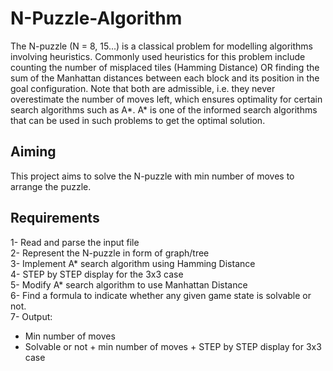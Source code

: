 # N-Puzzle-Algorithm
The N-puzzle (N = 8, 15...) is a classical problem for modelling algorithms involving heuristics. Commonly used heuristics for this problem include counting the number of misplaced tiles (Hamming Distance) OR finding the sum of the Manhattan distances between each block and its position in the goal configuration. Note that both are admissible, i.e. they never overestimate the number of moves left, which ensures optimality for certain search algorithms such as A*. A* is one of the informed search algorithms that can be used in such problems to get the optimal solution. 

## Aiming
This project aims to solve the N-puzzle with min number of moves to arrange the puzzle.

## Requirements
1-	Read and parse the input file <br />
2-	Represent the N-puzzle in form of graph/tree <br />
3-	Implement A* search algorithm using Hamming Distance<br />
4-	STEP by STEP display for the 3x3 case <br />
5-	Modify A* search algorithm to use Manhattan Distance<br />
6-	Find a formula to indicate whether any given game state is solvable or not.<br />
7-	Output: <br />
-	Min number of moves <br />
-	Solvable or not + min number of moves + STEP by STEP display for 3x3 case<br />
